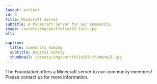 ```yaml
---
layout: project
id: 3
title: Minecraft Server
subtitle: A Minecraft Server for our community.
image: /assets/img/portfolio/03-full.jpg
alt: 

caption:
  title: Community Gaming
  subtitle: Digital Safety
  thumbnail: /assets/img/portfolio/03-thumbnail.jpg
---
```




The Foundation offers a Minecraft server to our community members! Please contact us for more information.
